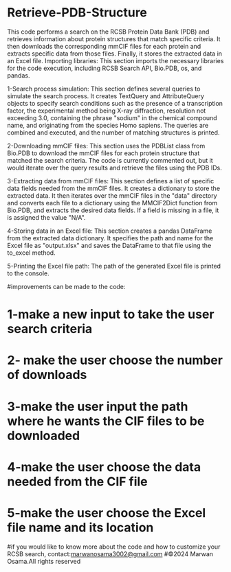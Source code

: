 # Retrieve-PDB-Structure
This code performs a search on the RCSB Protein Data Bank (PDB) and retrieves information about protein structures that match specific criteria. It then downloads the corresponding mmCIF files for each protein and extracts specific data from those files. Finally, it stores the extracted data in an Excel file.
Importing libraries: This section imports the necessary libraries for the code execution, including RCSB Search API, Bio.PDB, os, and pandas.

1-Search process simulation: This section defines several queries to simulate the search process. It creates TextQuery and AttributeQuery objects to specify search conditions such as the presence of a transcription factor, the experimental method being X-ray diffraction, resolution not exceeding 3.0, containing the phrase "sodium" in the chemical compound name, and originating from the species Homo sapiens. The queries are combined and executed, and the number of matching structures is printed.

2-Downloading mmCIF files: This section uses the PDBList class from Bio.PDB to download the mmCIF files for each protein structure that matched the search criteria. The code is currently commented out, but it would iterate over the query results and retrieve the files using the PDB IDs.

3-Extracting data from mmCIF files: This section defines a list of specific data fields needed from the mmCIF files. It creates a dictionary to store the extracted data. It then iterates over the mmCIF files in the "data" directory and converts each file to a dictionary using the MMCIF2Dict function from Bio.PDB, and extracts the desired data fields. If a field is missing in a file, it is assigned the value "N/A".

4-Storing data in an Excel file: This section creates a pandas DataFrame from the extracted data dictionary. It specifies the path and name for the Excel file as "output.xlsx" and saves the DataFrame to that file using the to_excel method.

5-Printing the Excel file path: The path of the generated Excel file is printed to the console.

#improvements can be made to the code:
#  1-make a new input to take the user search criteria
#  2- make the user choose the number of downloads
#  3-make the user input the path where he wants the CIF files to be downloaded
#  4-make the user choose the data needed from the CIF file 
#  5-make the user choose the Excel file name and its location

#if you would like to know more about the code and how to customize your RCSB search, contact:marwanosama3002@gmail.com
#©2024 Marwan Osama.All rights reserved
